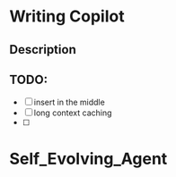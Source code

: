 # Writing Copilot

## Description



## TODO:
- [ ] insert in the middle
- [ ] long context caching
- [ ] 

# Self_Evolving_Agent
